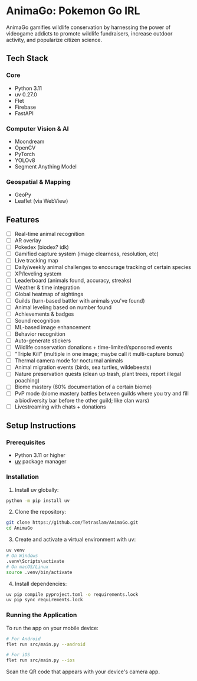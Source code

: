 # AnimaGo: Pokemon Go IRL

AnimaGo gamifies wildlife conservation by harnessing the power of videogame addicts to promote wildlife fundraisers, increase outdoor activity, and popularize citizen science.

## Tech Stack  
### Core  
- Python 3.11  
- uv 0.27.0  
- Flet  
- Firebase
- FastAPI  

### Computer Vision & AI  
- Moondream  
- OpenCV  
- PyTorch  
- YOLOv8  
- Segment Anything Model  

### Geospatial & Mapping  
- GeoPy  
- Leaflet (via WebView)  


## Features

- [ ] Real-time animal recognition
- [ ] AR overlay
- [ ] Pokedex (biodex? idk)
- [ ] Gamified capture system (image clearness, resolution, etc)
- [ ] Live tracking map
- [ ] Daily/weekly animal challenges to encourage tracking of certain species
- [ ] XP/leveling system
- [ ] Leaderboard (animals found, accuracy, streaks)
- [ ] Weather & time integration
- [ ] Global heatmap of sightings
- [ ] Guilds (turn-based battler with animals you've found)
- [ ] Animal leveling based on number found
- [ ] Achievements & badges
- [ ] Sound recognition
- [ ] ML-based image enhancement
- [ ] Behavior recognition
- [ ] Auto-generate stickers
- [ ] Wildlife conservation donations + time-limited/sponsored events
- [ ] "Triple Kill" (multiple in one image; maybe call it multi-capture bonus)
- [ ] Thermal camera mode for nocturnal animals
- [ ] Animal migration events (birds, sea turtles, wildebeests)
- [ ] Nature preservation quests (clean up trash, plant trees, report illegal poaching)
- [ ] Biome mastery (80% documentation of a certain biome)
- [ ] PvP mode (biome mastery battles between guilds where you try and fill a biodiversity bar before the other guild; like clan wars)
- [ ] Livestreaming with chats + donations

## Setup Instructions

### Prerequisites
- Python 3.11 or higher
- [uv](https://github.com/astral-sh/uv) package manager

### Installation

1. Install uv globally:
```bash
python -m pip install uv
```

2. Clone the repository:
```bash
git clone https://github.com/Tetraslam/AnimaGo.git
cd AnimaGo
```

3. Create and activate a virtual environment with uv:
```bash
uv venv
# On Windows
.venv\Scripts\activate
# On macOS/Linux
source .venv/bin/activate
```

4. Install dependencies:
```bash
uv pip compile pyproject.toml -o requirements.lock
uv pip sync requirements.lock
```

### Running the Application

To run the app on your mobile device:
```bash
# For Android
flet run src/main.py --android

# For iOS
flet run src/main.py --ios
```

Scan the QR code that appears with your device's camera app.
